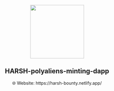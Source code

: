 <p align="center">
    <img align="center" src="/demo.gif" width="175"></img>
</p>

<h2 align="center">HARSH-polyaliens-minting-dapp</h1>

<div align="center">
    🌐 Website: https://harsh-bounty.netlify.app/
</div>



